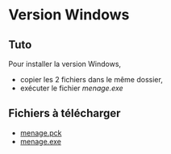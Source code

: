# Version Windows

## Tuto

Pour installer la version Windows, 

* copier les 2 fichiers dans le même dossier, 
* exécuter le fichier *menage.exe*


## Fichiers à télécharger

* [menage.pck](./menage.pck)
* [menage.exe](./menage.exe)